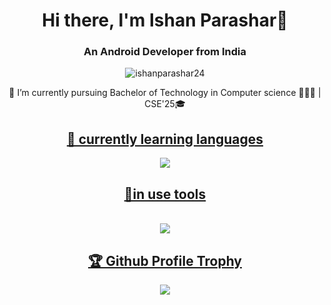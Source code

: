 <div align="center">
 <h1 align="center">
     Hi there, I'm Ishan Parashar👋
 </h1>
 
 <h3 align="center">
     An Android Developer from India
 </h3>
 
 
<!-- this is profile view count -->
<p align="center">
    <img src="https://komarev.com/ghpvc/?username=ishanparashar24&label=Profile%20views&color=0e75b6&style=flat" alt="ishanparashar24" />
</p>

 🔭 I’m currently pursuing Bachelor of Technology in Computer science 👨🏻‍💻 | CSE'25🎓


  <p align="center">
  <a href="https://skillicons.dev">
    <h2>
        🌱 currently learning languages 
    </h2>
      <img src="https://skillicons.dev/icons?i=kotlin,java,dart,py,mysql&perline=4" />
      <h2>
      🌱in use tools
      </h2> 
  <br>
  <img src="https://skillicons.dev/icons?i=git,github,figma,androidstudio,flutter,sqlite,firebase,vscode&perline=4" />
  </a>
  
  <a href="https://github.com/ryo-ma/github-profile-trophy">
       <h2>
           🏆 Github Profile Trophy
       </h2>
  </a>
  
  <a href="https://github.com/ryo-ma/github-profile-trophy">
  <img max-width=1000 src="https://github-profile-trophy.vercel.app/?username=ishanparashar24&column=4&theme=gruvbox&no-frame=true&margin-w=15&margin-h=15&no-bg=true"/>
  </a>
</div>






<!--
- 👯 I’m looking to collaborate on ...
- 🤔 I’m looking for help with ...
- 💬 Ask me about ...
- 📫 How to reach me: ...
- 😄 Pronouns: ...
- ⚡ Fun fact: **i like poetry ✌🏻**
-->

